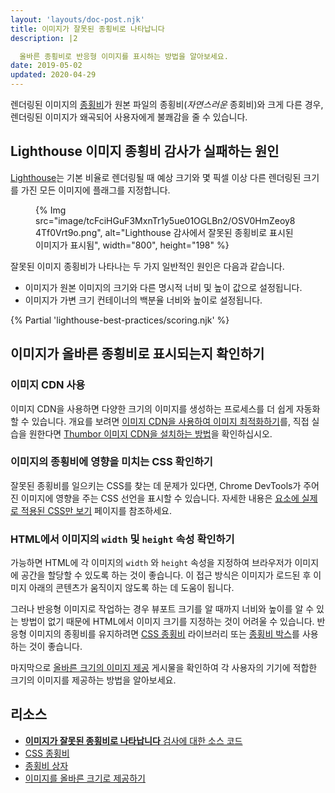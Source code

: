 ```yaml
---
layout: 'layouts/doc-post.njk'
title: 이미지가 잘못된 종횡비로 나타납니다
description: |2

  올바른 종횡비로 반응형 이미지를 표시하는 방법을 알아보세요.
date: 2019-05-02
updated: 2020-04-29
---
```


렌더링된 이미지의 [종횡비](https://en.wikipedia.org/wiki/Aspect_ratio_(image))가 원본 파일의 종횡비(*자연스러운* 종회비)와 크게 다른 경우, 렌더링된 이미지가 왜곡되어 사용자에게 불쾌감을 줄 수 있습니다.

## Lighthouse 이미지 종횡비 감사가 실패하는 원인

[Lighthouse](https://developers.google.com/web/tools/lighthouse/)는 기본 비율로 렌더링될 때 예상 크기와 몇 픽셀 이상 다른 렌더링된 크기를 가진 모든 이미지에 플래그를 지정합니다.

<figure>{% Img src="image/tcFciHGuF3MxnTr1y5ue01OGLBn2/OSV0HmZeoy84Tf0Vrt9o.png", alt="Lighthouse 감사에서 잘못된 종횡비로 표시된 이미지가 표시됨", width="800", height="198" %}</figure>

잘못된 이미지 종횡비가 나타나는 두 가지 일반적인 원인은 다음과 같습니다.

- 이미지가 원본 이미지의 크기와 다른 명시적 너비 및 높이 값으로 설정됩니다.
- 이미지가 가변 크기 컨테이너의 백분율 너비와 높이로 설정됩니다.

{% Partial 'lighthouse-best-practices/scoring.njk' %}

## 이미지가 올바른 종횡비로 표시되는지 확인하기

### 이미지 CDN 사용

이미지 CDN을 사용하면 다양한 크기의 이미지를 생성하는 프로세스를 더 쉽게 자동화할 수 있습니다. 개요를 보려면 [이미지 CDN을 사용하여 이미지 최적화하기](https://web.dev/articles/image-cdns)를, 직접 실습을 원한다면 [Thumbor 이미지 CDN을 설치하는 방법](https://web.dev/articles/install-thumbor)을 확인하십시오.

### 이미지의 종횡비에 영향을 미치는 CSS 확인하기

잘못된 종횡비를 일으키는 CSS를 찾는 데 문제가 있다면, Chrome DevTools가 주어진 이미지에 영향을 주는 CSS 선언을 표시할 수 있습니다. 자세한 내용은 [요소에 실제로 적용된 CSS만 보기](https://developers.google.com/web/tools/chrome-devtools/css/reference#computed) 페이지를 참조하세요.

### HTML에서 이미지의 `width` 및 `height` 속성 확인하기

가능하면 HTML에 각 이미지의 `width` 와 `height` 속성을 지정하여 브라우저가 이미지에 공간을 할당할 수 있도록 하는 것이 좋습니다. 이 접근 방식은 이미지가 로드된 후 이미지 아래의 콘텐츠가 움직이지 않도록 하는 데 도움이 됩니다.

그러나 반응형 이미지로 작업하는 경우 뷰포트 크기를 알 때까지 너비와 높이를 알 수 있는 방법이 없기 때문에 HTML에서 이미지 크기를 지정하는 것이 어려울 수 있습니다. 반응형 이미지의 종횡비를 유지하려면 [CSS 종횡비](https://www.npmjs.com/package/css-aspect-ratio) 라이브러리 또는 [종횡비 박스](https://css-tricks.com/aspect-ratio-boxes/)를 사용하는 것이 좋습니다.

마지막으로 [올바른 크기의 이미지 제공](https://web.dev/articles/serve-images-with-correct-dimensions) 게시물을 확인하여 각 사용자의 기기에 적합한 크기의 이미지를 제공하는 방법을 알아보세요.

## 리소스

- [**이미지가 잘못된 종횡비로 나타납니다** 검사에 대한 소스 코드](https://github.com/GoogleChrome/lighthouse/blob/master/lighthouse-core/audits/image-aspect-ratio.js)
- [CSS 종횡비](https://www.npmjs.com/package/css-aspect-ratio)
- [종횡비 상자](https://css-tricks.com/aspect-ratio-boxes/)
- [이미지를 올바른 크기로 제공하기](https://web.dev/articles/serve-images-with-correct-dimensions)
